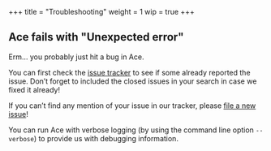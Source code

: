 +++
title = "Troubleshooting"
weight = 1
wip = true
+++

## Ace fails with "Unexpected error"

Erm… you probably just hit a bug in Ace.

You can first check the [issue tracker](https://github.com/daisy/ace/issues) to see if some already reported the issue. Don’t forget to included the closed issues in your search in case we fixed it already!

If you can’t find any mention of your issue in our tracker, please [file a new issue](https://github.com/daisy/ace/issues/new)!

You can run Ace with verbose logging (by using the command line option `--verbose`) to provide us with debugging information.

